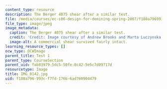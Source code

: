 ```yaml
---
content_type: resource
description: The Berger 4075 shear after a similar test.
file: /media/courses/ec-s06-design-for-demining-spring-2007/f180a796993cf7fd176b6ad760904479_IMG_0142.jpg
file_type: image/jpeg
image_metadata:
  caption: The Berger 4075 shear after a similar test.
  credit: 'Credit: Image courtesy of Andrew Brooks and Marta Luczynska.'
  image-alt: A commercial shear survived fairly intact.
learning_resource_types: []
ocw_type: OCWImage
parent_title: Test 1
parent_type: CourseSection
parent_uid: fab83979-5dc5-50fe-8c42-5e5c7d09717d
resourcetype: Image
title: IMG_0142.jpg
uid: f180a796-993c-f7fd-176b-6ad760904479
---
```

